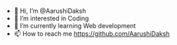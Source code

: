 - 👋 Hi, I’m @AarushiDaksh
- 👀 I’m interested in Coding
- 🌱 I’m currently learning Web development
- 📫 How to reach me https://github.com/AarushiDaksh

<!---
AarushiDaksh/AarushiDaksh is a ✨ special ✨ repository because its `README.md` (this file) appears on your GitHub profile.
You can click the Preview link to take a look at your changes.
--->
